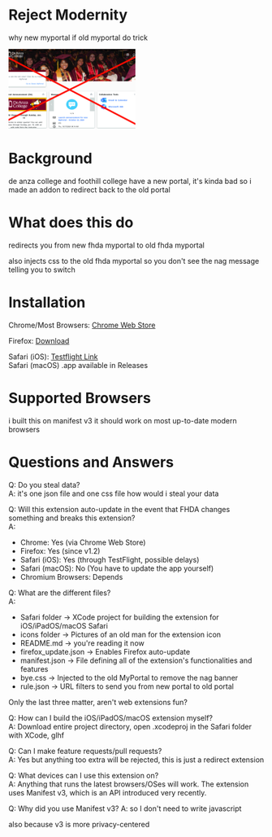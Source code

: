 # Reject Modernity
why new myportal if old myportal do trick

<img src="/assets/no.jpg" width="250"/>

# Background
de anza college and foothill college have a new portal, it's kinda bad so i made an addon to redirect back to the old portal

# What does this do
redirects you from new fhda myportal to old fhda myportal

also injects css to the old fhda myportal so you don't see the nag message telling you to switch

# Installation
Chrome/Most Browsers: [Chrome Web Store](https://chromewebstore.google.com/detail/reject-modernity-fhda-myp/dncldecedaaiofbaepaocnadgfmmacnl)

Firefox: [Download](https://github.com/RyanCheddar/fhda-old-myportal-redirect/releases/download/yay/firefox.xpi)

Safari (iOS): [Testflight Link](https://testflight.apple.com/join/rQJw3qjX)  
Safari (macOS) .app available in Releases

# Supported Browsers
i built this on manifest v3 it should work on most up-to-date modern browsers

# Questions and Answers
Q: Do you steal data?  
A: it's one json file and one css file how would i steal your data

Q: Will this extension auto-update in the event that FHDA changes something and breaks this extension?  
A:
- Chrome: Yes (via Chrome Web Store)
- Firefox: Yes (since v1.2)
- Safari (iOS): Yes (through TestFlight, possible delays)
- Safari (macOS): No (You have to update the app yourself)
- Chromium Browsers: Depends

Q: What are the different files?  
A:
- Safari folder -> XCode project for building the extension for iOS/iPadOS/macOS Safari
- icons folder -> Pictures of an old man for the extension icon
- README.md -> you're reading it now
- firefox_update.json -> Enables Firefox auto-update
- manifest.json -> File defining all of the extension's functionalities and features
- bye.css -> Injected to the old MyPortal to remove the nag banner
- rule.json -> URL filters to send you from new portal to old portal

Only the last three matter, aren't web extensions fun?

Q: How can I build the iOS/iPadOS/macOS extension myself?  
A: Download entire project directory, open .xcodeproj in the Safari folder with XCode, glhf

Q: Can I make feature requests/pull requests?  
A: Yes but anything too extra will be rejected, this is just a redirect extension

Q: What devices can I use this extension on?  
A: Anything that runs the latest browsers/OSes will work. The extension uses Manifest v3, which is an API introduced very recently. 

Q: Why did you use Manifest v3?
A: so I don't need to write javascript

also because v3 is more privacy-centered

